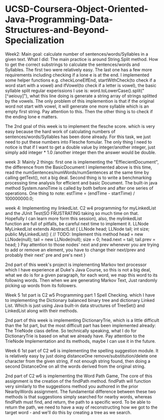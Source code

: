 # UCSD-Coursera-Object-Oriented-Java-Programming-Data-Structures-and-Beyond-Specialization

Week2:
Main goal: calculate number of sentences/words/Syllables in a given text.
What I did:
The main practice is around String.Split method. How to get the correct substrings to calculate the sentences/words and Syllables. The first two were relatively easy. The last one has a few more requirements including checking if a lone e is at the end. I implemented some helper functions e.g. checkLoneEIfEnd, startWithCheck(to check if a word start with a vowel) and ifVowel(to check if a letter is vowel), the basic syllable split regular experissions I use is: word.toLowerCase().split("[^aeiouy]"), what this line doing is generate a string array of strings splitted by the vowels. The only problem of this implemention is that if the original word not start with vowel, it will generate one more syllable which is an empty first string. Pay attention to this. Then the other thing is to check if the ending lone e matters.

The 2nd goal of this week is to implement the flesche score. which is very easy because the hard work of calculating numbers of sentences/words/Syllables has been done already. For this task, we just need to put these numbers into Flesche fomular. The only thing I need to notice is that if I want to get a double value by integer/another integer, just simply add integer * 1.0 /another integer then the answer would be double.


week 3:
Mainly 2 things:
	first one is implementing the "EffiecientDocument", the difference from the BasicDocument I implemented above is this time, read the numSentences/numWords/numSentences at the same time by calling getText(), not a big deal.
	Second thing is to write a benchmarking processing time analysis for efficient and basic Document. The built-in java method System.nanoTime is called by both before and after one series of operations. 
One thing to note: estTime = (endTime - startTime) / 100000000.0;

week 4:
Implementing my linkedList.
C2 w4 programming for myLinkedList and the JUnit Test(SO FRUSTRATING taking so much time on that. Hopefully I can learn more form this session), also, the mylinkedList function are full of pitfalls, be careful next time to implement it.
LLNode<E>
MyLinkedList<E> extends AbstractList<E>
{
	LLNode<E> head;
	LLNode<E> tail;
	int size;
	public MyLinkedList()
	{
	// TODO: Implement this method
		head = new LLNode<E>(null);
		tail = new LLNode<E>(null);
		size = 0;
		head.next = tail;
		tail.prev = head;
	}
	Pay attention to those nodes' next and prev whenever you are trying to add or remove an element, you have to change their next/prev and probably their next' pre and pre's next
}

2nd part of this week's project is implementing Markov text processor which I have experience at Duke's Java Course, so this is not a big deal, what we do is for a given paragraph, for each word, we map this word to its following words. Then when we are generating Markov Text, Just randomly picking up words from its followers.

Week 5
1st part is C2 w5 Programming part 1 Spell Checking. which I have to implementing the Dictionary balanced binary tree and dictionary Linked List. Which is just using Java built-in data structures of TreeSet() and LinkedList along with their methods.

2nd part of this week is implementing DictionaryTrie, which is a little difficult than the 1st part, but the most difficult part has been implemented already: The TrieNode class define. So technically speaking, what I do for DictionaryTrie is based on what we already have. Pay attention to the TrieNode Implementation and its methods, maybe I can use it in the future.


Week 6
1st part of C2 w6 is implementing the spelling suggestion module. It is relatively easy by just doing distanceOne remove/substitution/delete one character from the given string, if not enough string found, then doing a second DistanceOne on all the words derived from the original string. 

2nd part of C2 w6 is implementing the Word Path Game, The core of this assignment is the creation of the findPath method. findPath will function very similarly to the suggestions method you authored in the prior NearbyWords assignment. The fundamental difference between these two methods is that suggestions simply searched for nearby words, whereas findPath must find, and return, the path to a specific word. To be able to return the path, we need to have a way of reconstructing how we got to the target word - and we'll do this by creating a tree as we search.
